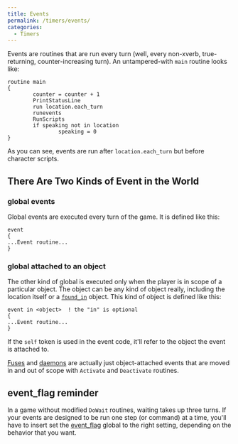 ```yaml
---
title: Events
permalink: /timers/events/
categories: 
  - Timers
---
```


Events are routines that are run every turn (well, every non-xverb,
true-returning, counter-increasing turn). An untampered-with `main`
routine looks like:

    routine main
    {
            counter = counter + 1
            PrintStatusLine
            run location.each_turn
            runevents
            RunScripts
            if speaking not in location
                    speaking = 0
    }

As you can see, events are run after `location.each_turn` but before
character scripts.

## There Are Two Kinds of Event in the World

### global events

Global events are executed every turn of the game. It is defined like
this:

    event
    {
    ...Event routine...
    }

### global attached to an object

The other kind of global is executed only when the player is in scope of
a particular object. The object can be any kind of object really,
including the location itself or a [`found_in`](scope/found_in/)
object. This kind of object is defined like this:

    event in <object>  ! the "in" is optional
    {
    ...Event routine...
    }

If the `self` token is used in the event code, it'll refer to the object
the event is attached to.

[Fuses](timers/fuses-and-daemons/) and
[daemons](timers/fuses-and-daemons/) are actually just
object-attached events that are moved in and out of scope with
`Activate` and `Deactivate` routines.

## event_flag reminder

In a game without modified `DoWait` routines, waiting takes up three
turns. If your events are designed to be run one step (or command) at a
time, you'll have to insert set the [event_flag](globals/event_flag/)
global to the right setting, depending on the behavior that you want.
